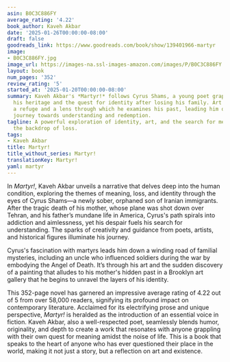 ```yaml
---
asin: B0C3C886FY
average_rating: '4.22'
book_author: Kaveh Akbar
date: '2025-01-26T00:00:00-08:00'
draft: false
goodreads_link: https://www.goodreads.com/book/show/139401966-martyr
image:
- B0C3C886FY.jpg
image_url: https://images-na.ssl-images-amazon.com/images/P/B0C3C886FY.01._SCLZZZZZZZ.jpg
layout: book
num_pages: '352'
review_rating: '5'
started_at: '2025-01-20T00:00:00-08:00'
summary: Kaveh Akbar's *Martyr!* follows Cyrus Shams, a young poet grappling with
  his heritage and the quest for identity after losing his family. Art becomes both
  a refuge and a lens through which he examines his past, leading him on a poignant
  journey towards understanding and redemption.
tagline: A powerful exploration of identity, art, and the search for meaning against
  the backdrop of loss.
tags:
- Kaveh Akbar
title: Martyr!
title_without_series: Martyr!
translationKey: Martyr!
yaml: martyr
---
```


In *Martyr!*, Kaveh Akbar unveils a narrative that delves deep into the human condition, exploring the themes of meaning, loss, and identity through the eyes of Cyrus Shams—a newly sober, orphaned son of Iranian immigrants. After the tragic death of his mother, whose plane was shot down over Tehran, and his father’s mundane life in America, Cyrus's path spirals into addiction and aimlessness, yet his despair fuels his search for understanding. The sparks of creativity and guidance from poets, artists, and historical figures illuminate his journey.

Cyrus's fascination with martyrs leads him down a winding road of familial mysteries, including an uncle who influenced soldiers during the war by embodying the Angel of Death. It’s through his art and the sudden discovery of a painting that alludes to his mother's hidden past in a Brooklyn art gallery that he begins to unravel the layers of his identity.

This 352-page novel has garnered an impressive average rating of 4.22 out of 5 from over 58,000 readers, signifying its profound impact on contemporary literature. Acclaimed for its electrifying prose and unique perspective, *Martyr!* is heralded as the introduction of an essential voice in fiction. Kaveh Akbar, also a well-respected poet, seamlessly blends humor, originality, and depth to create a work that resonates with anyone grappling with their own quest for meaning amidst the noise of life. This is a book that speaks to the heart of anyone who has ever questioned their place in the world, making it not just a story, but a reflection on art and existence.
